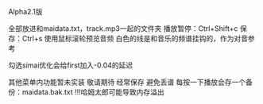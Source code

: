 Alpha2.1版

全部放进和maidata.txt，track.mp3一起的文件夹
播放暂停：Ctrl+Shift+c
保存：Ctrl+s
使用鼠标滚轮预览音频
白色的线是和音乐的频谱挂钩的，作为对音参考

勾选simai优化会给first加入-0.04的延迟

其他菜单内功能暂未实装 敬请期待
经常保存 避免丢谱
每按一下播放会存一个备份：maidata.bak.txt
!!!哈姆太郎可能导致内存溢出